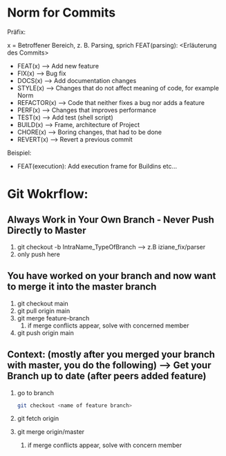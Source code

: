 # Norm for Commits

Präfix:

x = Betroffener Bereich, z. B. Parsing, sprich FEAT(parsing): <Erläuterung des Commits>

- FEAT(x) —> Add new feature
- FIX(x) —> Bug fix
- DOCS(x) —> Add documentation changes
- STYLE(x) —> Changes that do not affect meaning of code, for example Norm
- REFACTOR(x) —> Code that neither fixes a bug nor adds a feature
- PERF(x) —> Changes that improves performance
- TEST(x) —> Add test (shell script)
- BUILD(x) —> Frame, architecture of Project
- CHORE(x) —> Boring changes, that had to be done
- REVERT(x) —> Revert a previous commit

Beispiel:

- FEAT(execution): Add execution frame for Buildins etc…


# Git Wokrflow:

## Always Work in Your Own Branch - Never Push Directly to Master
1. git checkout -b IntraName_TypeOfBranch --> z.B iziane_fix/parser
2. only push here

## You have worked on your branch and now want to merge it into the master branch

1. git checkout main
2. git pull origin main
3. git merge feature-branch
    1. if merge conflicts appear, solve with concerned member
4. git push origin main


## Context: (mostly after you merged your branch with master, you do the following) —> Get your Branch up to date (after peers added feature)

1. go to branch

    ```bash
    git checkout <name of feature branch>
    ```

2. git fetch origin
3. git merge origin/master
    1. if merge conflicts appear, solve with concern member
